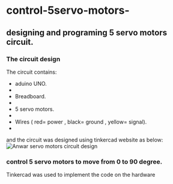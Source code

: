 # control-5servo-motors-
## designing and programing 5 servo motors circuit.
### The circuit design 
The circuit contains:

- aduino UNO.
- 
- Breadboard.
- 
- 5 servo motors.
- 
- Wires ( red= power , black= ground , yellow= signal).
-  
and the circuit was designed using tinkercad website as below:
![Anwar servo motors circuit design](https://user-images.githubusercontent.com/86317095/123286750-d8e7d180-d516-11eb-9f9e-f376e253f061.png)

### control 5 servo motors to move from 0 to 90 degree.
Tinkercad was used to implement the code on the hardware

